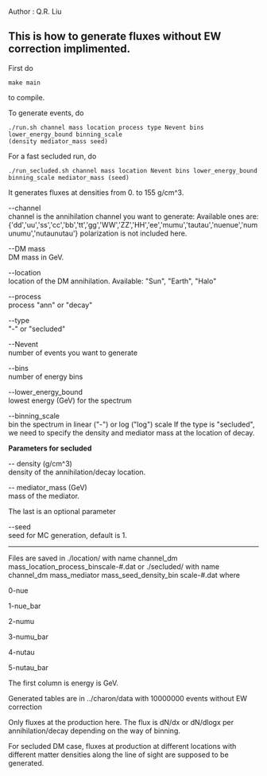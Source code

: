 Author  : Q.R. Liu

This is how to generate fluxes without EW correction implimented.
-----------------------------------------------
First do
```
make main
```
to compile.

To generate events, do 
```
./run.sh channel mass location process type Nevent bins lower_energy_bound binning_scale
(density mediator_mass seed) 
```

For a fast secluded run, do
```
./run_secluded.sh channel mass location Nevent bins lower_energy_bound binning_scale mediator_mass (seed)
```
It generates fluxes at densities from 0. to 155 g/cm^3. 


--channel <br/>
channel is the annihilation channel you want to generate:
Available ones are:
{'dd','uu','ss','cc','bb','tt','gg','WW','ZZ','HH','ee','mumu','tautau','nuenue','numunumu','nutaunutau'}
polarization is not included here.

--DM mass <br/>
DM mass in GeV.


--location <br/>
location of the DM annihilation. Available: "Sun", "Earth", "Halo" 


--process  <br/>
process "ann" or "decay"


--type <br/>
"-" or "secluded"


--Nevent <br/>
number of events you want to generate


--bins <br/>
number of energy bins


--lower_energy_bound <br/>
lowest energy (GeV) for the spectrum


--binning_scale <br/>
bin the spectrum in linear ("-") or log ("log") scale 
If the type is "secluded", we need to specify the density and mediator mass at the location of decay.


**Parameters for secluded**


-- density (g/cm^3) <br/>
density of the annihilation/decay location. 


-- mediator_mass (GeV) <br/>
mass of the mediator.


The last is an optional parameter 

--seed <br/>
seed for MC generation, default is 1. 

------------------------------------------------
Files are saved in ./location/ with name channel_dm mass_location_process_binscale-#.dat or ./secluded/ with name channel_dm mass_mediator mass_seed_density_bin scale-#.dat where 

0-nue

1-nue_bar

2-numu

3-numu_bar

4-nutau

5-nutau_bar 

The first column is energy is GeV. 

Generated tables are in ../charon/data with 10000000 events without EW correction  

Only fluxes at the production here. The flux is dN/dx or dN/dlogx per annihilation/decay depending on the way of binning.

For secluded DM case, fluxes at production at different locations with different matter densities along the line of sight are supposed to be generated. 
